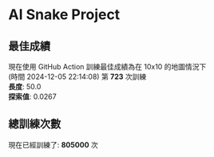 
# AI Snake Project

## **最佳成績**




























































































































現在使用 GitHub Action 訓練最佳成績為在 10x10 的地圖情況下  
(時間 2024-12-05 22:14:08) 第 **723** 次訓練  
**長度**: 50.0  
**探索值**: 0.0267

























































































































































































































































## 總訓練次數
現在已經訓練了: **805000** 次
